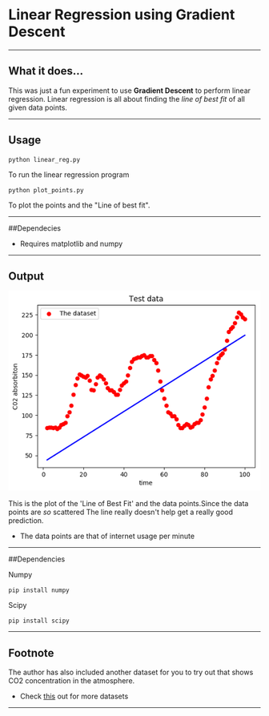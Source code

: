 # Linear Regression using Gradient Descent

----
## What it does...
This was just a fun experiment to use **Gradient Descent** to perform linear regression. Linear regression is all about finding the *line of best fit* of all given data points.

----
## Usage

    python linear_reg.py

To run the linear regression program

    python plot_points.py

To plot the points and the "Line of best fit".

----

##Dependecies

* Requires matplotlib and numpy


----

## Output

![Graph](/graph.png?raw=true)

This is the plot of the 'Line of Best Fit' and the data points.Since the data points are *so* scattered
The line really doesn't help get a really good prediction.

* The data points are that of internet usage per minute

----

##Dependencies

Numpy

    pip install numpy

Scipy

    pip install scipy


----

## Footnote

The author has also included another dataset for you to try out that shows CO2 concentration
in the atmosphere.

* Check [this](https://vincentarelbundock.github.io/Rdatasets/datasets.html) out for more datasets
----
